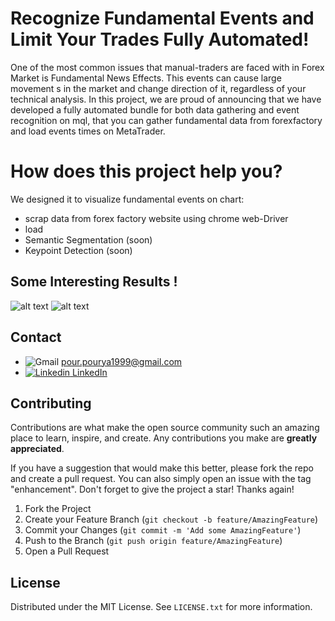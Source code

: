 # Recognize Fundamental Events and Limit Your Trades Fully Automated!
One of the most common issues that manual-traders are faced with in Forex Market is Fundamental News Effects. This events can cause large movement s in the market and change direction of it, regardless of your technical analysis. In this project, we are proud of announcing that we have developed a fully automated bundle for both data gathering and event recognition on mql, that you can gather fundamental data from forexfactory and load events times on MetaTrader.

# How does this project help you?
We designed it to visualize fundamental events on chart:
* scrap data from forex factory website using chrome web-Driver
* load 
* Semantic Segmentation (soon)
* Keypoint Detection (soon)

## Some Interesting Results !
![alt text](https://github.com/pr1266/NJFC_Auto_Fund_Limit/blob/main/src/1.png)
![alt text](https://github.com/pr1266/NJFC_Auto_Fund_Limit/blob/main/src/2.png)

## Contact

* ![Gmail](https://img.shields.io/badge/Gmail-D14836?style=for-the-badge&logo=gmail&logoColor=white) pour.pourya1999@gmail.com
* [![Linkedin](https://i.stack.imgur.com/gVE0j.png) LinkedIn](https://www.linkedin.com/in/pr1266/)

## Contributing
Contributions are what make the open source community such an amazing place to learn, inspire, and create. Any contributions you make are **greatly appreciated**.

If you have a suggestion that would make this better, please fork the repo and create a pull request. You can also simply open an issue with the tag "enhancement".
Don't forget to give the project a star! Thanks again!

1. Fork the Project
2. Create your Feature Branch (`git checkout -b feature/AmazingFeature`)
3. Commit your Changes (`git commit -m 'Add some AmazingFeature'`)
4. Push to the Branch (`git push origin feature/AmazingFeature`)
5. Open a Pull Request

## License
Distributed under the MIT License. See `LICENSE.txt` for more information.